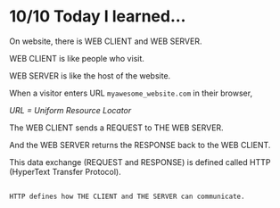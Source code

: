 # 10/10 Today I learned... 

On website, there is WEB CLIENT and WEB SERVER.

WEB CLIENT is like people who visit.

WEB SERVER is like the host of the website.

When a visitor enters URL `myawesome_website.com` in their browser,

<em>URL = Uniform Resource Locator </em>

The WEB CLIENT sends a REQUEST to THE WEB SERVER.

And the WEB SERVER returns the RESPONSE back to the WEB CLIENT.

This data exchange (REQUEST and RESPONSE) is defined called HTTP (HyperText Transfer Protocol).

##
```
HTTP defines how THE CLIENT and THE SERVER can communicate.
```
